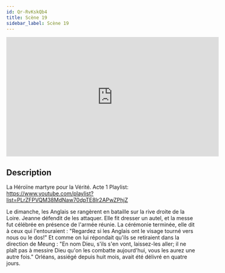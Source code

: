 ```yaml
---
id: Qr-RvKskQb4
title: Scène 19
sidebar_label: Scène 19
---
```


<iframe
  width="560"
  height="315"
  src="https://www.youtube.com/embed/Qr-RvKskQb4"
  title="YouTube video player"
  frameborder="0"
  allow="accelerometer; autoplay; clipboard-write; encrypted-media; gyroscope; picture-in-picture; web-share"
  referrerpolicy="strict-origin-when-cross-origin"
  allowfullscreen
></iframe>

## Description

La Héroïne martyre pour la Vérité. Acte 1
Playlist: https://www.youtube.com/playlist?list=PLrZFPVQM38MdNaw70dpTE8Ir2APwZPhjZ

Le dimanche, les Anglais se rangèrent en bataille sur la rive droite de la Loire. Jeanne défendit de les attaquer. Elle fit dresser un autel, et la messe fut célébrée en présence de l'armée réunie. La cérémonie terminée, elle dit à ceux qui l'entouraient : 
"Regardez si les Anglais ont le visage tourné vers nous ou le dos!" Et comme on lui répondait qu'ils se retiraient dans la direction de Meung : 
"En nom Dieu, s'ils s'en vont, laissez-les aller; il ne plaît pas à messire Dieu qu'on les combatte aujourd'hui, vous les aurez une autre fois."
Orléans, assiégé depuis huit mois, avait été délivré en quatre jours.
